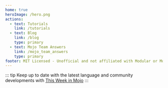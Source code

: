 ```yaml
---
home: true
heroImage: /hero.png
actions:
  - text: Tutorials
    link: /tutorials
  - text: Blog
    link: /blog
    type: primary
  - text: Mojo Team Answers
    link: /mojo_team_answers
    type: primary
footer: MIT Licensed - Unofficial and not affiliated with Modular or Mojo
---
```

::: tip
Keep up to date with the latest language and community developments with [This Week in Mojo](/this_week_in_mojo.html)
:::

